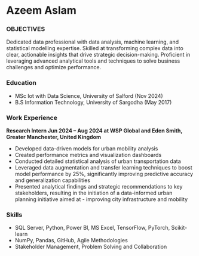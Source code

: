 # Azeem Aslam

### OBJECTIVES
Dedicated data professional with data analysis, machine learning, and statistical modelling expertise. Skilled at transforming complex data into clear, actionable insights that drive strategic decision-making. Proficient in leveraging advanced analytical tools and techniques to solve business challenges and optimize performance.

### Education 
 - MSc Iot with Data Science,   University of Salford (Nov 2024)
 - B.S Information Technology,   University of Sargodha (May 2017)

### Work Experience 
**Research Intern Jun 2024 – Aug 2024 at WSP Global and Eden Smith, Greater Manchester, United Kingdom**
- Developed data-driven models for urban mobility analysis
- Created performance metrics and visualization dashboards
- Conducted detailed statistical analysis of urban transportation data
- Leveraged data augmentation and transfer learning techniques to boost model performance by 25%, significantly improving predictive accuracy and generalization 
  capabilities
- Presented analytical findings and strategic recommendations to key stakeholders, resulting in the initiation of a data-informed urban planning initiative aimed at - improving city infrastructure and mobility

### Skills 
- SQL Server, Python, Power BI, MS Excel, TensorFlow, PyTorch, Scikit-learn
- NumPy, Pandas, GitHub, Agile Methodologies
- Stakeholder Management, Problem Solving and Collaboration

